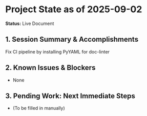 # Project State as of 2025-09-02

**Status:** Live Document

## 1. Session Summary & Accomplishments
Fix CI pipeline by installing PyYAML for doc-linter

## 2. Known Issues & Blockers
- None

## 3. Pending Work: Next Immediate Steps
- (To be filled in manually)
